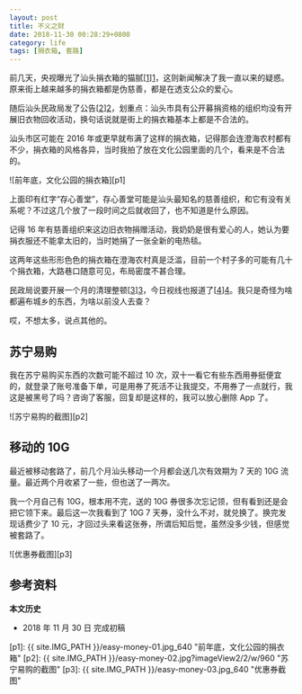 ```yaml
---
layout: post
title: 不义之财
date: 2018-11-30 00:28:29+0800
category: life
tags: [捐衣箱, 套路]
---
```


前几天，央视曝光了汕头捐衣箱的猫腻[[1]][1]，这则新闻解决了我一直以来的疑惑。原来街上越来越多的捐衣箱都是伪慈善，都是在透支公众的爱心。

随后汕头民政局发了公告[[2]][2]，划重点：汕头市具有公开募捐资格的组织均没有开展旧衣物回收活动，换句话说就是街上的捐衣箱基本上都是不合法的。

汕头市区可能在 2016 年或更早就布满了这样的捐衣箱，记得那会连澄海农村都有不少，捐衣箱的风格各异，当时我拍了放在文化公园里面的几个，看来是不合法的。

![前年底，文化公园的捐衣箱][p1]

上面印有红字“存心善堂”，存心善堂可能是汕头最知名的慈善组织，和它有没有关系呢？不过这几个放了一段时间之后就收回了，也不知道是什么原因。

记得 16 年有慈善组织来这边旧衣物捐赠活动，我奶奶是很有爱心的人，她认为要捐衣服还不能拿太旧的，当时她捐了一张全新的电热毯。

这两年这些形形色色的捐衣箱在澄海农村真是泛滥，目前一个村子多的可能有几十个捐衣箱，大路巷口随意可见，布局密度不甚合理。

民政局说要开展一个月的清理整顿[[3]][3]，今日视线也报道了[[4]][4]。我只是奇怪为啥都遍布城乡的东西，为啥以前没人去查？

哎，不想太多，说点其他的。

## 苏宁易购

我在苏宁易购买东西的次数可能不超过 10 次，双十一看它有些东西用券挺便宜的，就登录了账号准备下单，可是用券了死活不让我提交，不用券了一点就行，我这是被黑号了吗？咨询了客服，回复却是这样的，我可以放心删除 App 了。

![苏宁易购的截图][p2]

## 移动的 10G

最近被移动套路了，前几个月汕头移动一个月都会送几次有效期为 7 天的 10G 流量。最近两个月收紧了一些，但也送了一两次。

我一个月自己有 10G，根本用不完，送的 10G 券很多次忘记领，但有看到还是会把它领下来。最后这一次我看到了 10G 7 天券，没什么不对，就兑换了。换完发现话费少了 10 元，才回过头来看这张券，所谓后知后觉，虽然没多少钱，但感觉被套路了。

![优惠券截图][p3]

## 参考资料

[1]: https://mp.weixin.qq.com/s/j5TywNgr8ZRlpJKmyou1ug "《聚焦三农》大曝光 捐衣箱里猫腻多~~"
[2]: http://zwgk.shantou.gov.cn/mzj/1500/201811/16ac948f834e4dd88ef730eea9fc9b46.shtml "关于加强公开募捐活动监督管理的公告"
[3]: http://zwgk.shantou.gov.cn/mzj/1500/201811/6ee69949b61342e68827856c95b23934.shtml "汕头市民政局关于开展公开募捐行为清理整顿的通知"
[4]: https://mp.weixin.qq.com/s/sqYLQrijsKiUIYWP4SqGqA "旧衣回收乱象多 专项整顿一个月"

**本文历史**

* 2018 年 11 月 30 日 完成初稿

[p1]: {{ site.IMG_PATH }}/easy-money-01.jpg_640 "前年底，文化公园的捐衣箱"
[p2]: {{ site.IMG_PATH }}/easy-money-02.jpg?imageView2/2/w/960 "苏宁易购的截图"
[p3]: {{ site.IMG_PATH }}/easy-money-03.jpg_640 "优惠券截图"
